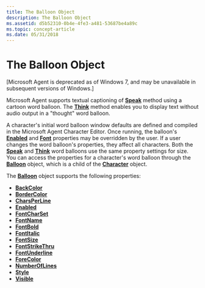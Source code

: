 ```yaml
---
title: The Balloon Object
description: The Balloon Object
ms.assetid: d5b52310-0b4e-4fe3-a481-53687be4a89c
ms.topic: concept-article
ms.date: 05/31/2018
---
```


# The Balloon Object

\[Microsoft Agent is deprecated as of Windows 7, and may be unavailable in subsequent versions of Windows.\]

Microsoft Agent supports textual captioning of [**Speak**](speak-method.md) method using a cartoon word balloon. The [**Think**](think-method.md) method enables you to display text without audio output in a "thought" word balloon.

A character's initial word balloon window defaults are defined and compiled in the Microsoft Agent Character Editor. Once running, the balloon's [**Enabled**](enabled-property.md) and [**Font**](https://www.bing.com/search?q=**Font**) properties may be overridden by the user. If a user changes the word balloon's properties, they affect all characters. Both the [**Speak**](speak-method.md) and [**Think**](think-method.md) word balloons use the same property settings for size. You can access the properties for a character's word balloon through the [**Balloon**](/windows/desktop/lwef/the-balloon-object) object, which is a child of the [**Character**](/windows/desktop/lwef/the-characters-object) object.

The [**Balloon**](/windows/desktop/lwef/the-balloon-object) object supports the following properties:

-   [**BackColor**](backcolor-property.md)
-   [**BorderColor**](bordercolor-property.md)
-   [**CharsPerLine**](charsperline-property.md)
-   [**Enabled**](enabled-property.md)
-   [**FontCharSet**](fontcharset-property.md)
-   [**FontName**](fontname-property-bal.md)
-   [**FontBold**](fontbold-property.md)
-   [**FontItalic**](fontitalic-property.md)
-   [**FontSize**](fontsize-property-bal.md)
-   [**FontStrikeThru**](fontstrikethru-property.md)
-   [**FontUnderline**](fontunderline-property.md)
-   [**ForeColor**](forecolor-property.md)
-   [**NumberOfLines**](numberoflines-property.md)
-   [**Style**](style-property.md)
-   [**Visible**](visible-property-bal.md)

 

 
